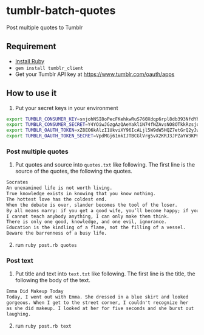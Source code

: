 # tumblr-batch-quotes
Post multiple quotes to Tumblr

## Requirement
 - [Install Ruby](https://www.ruby-lang.org/en/downloads/)
 - `gem install tumblr_client`
 - Get your Tumblr API key at https://www.tumblr.com/oauth/apps

## How to use it
1. Put your secret keys in your environment
```bash
export TUMBLR_CONSUMER_KEY=snjohNSI8oPecFKehkwRuS760Xdqp6rpl8db393NfdYhahaha
export TUMBLR_CONSUMER_SECRET=Y4YOiwJGzgAzQAeYakliN74fNZAvsNO8OTkkRzsjoAflhahaha
export TUMBLR_OAUTH_TOKEN=xZ8EO6kAlzI1UkviXY96IcALjl5W9dW5HQZ7etGrQ2yJwhahaha
export TUMBLR_OAUTH_TOKEN_SECRET=VpdMGj61mkIJTBCGlVrg5vX2KRJ3JPZaYW3KPmtaJnhahaha
```

### Post multiple quotes
1. Put quotes and source into `quotes.txt` like following. The first
line is the source of the quotes, the following the quotes.
```txt
Socrates
An unexamined life is not worth living.
True knowledge exists in knowing that you know nothing.
The hottest love has the coldest end.
When the debate is over, slander becomes the tool of the loser.
By all means marry: if you get a good wife, you’ll become happy; if you get a bad one, you’ll become a philosopher.
I cannot teach anybody anything, I can only make them think.
There is only one good, knowledge, and one evil, ignorance.
Education is the kindling of a flame, not the filling of a vessel.
Beware the barrenness of a busy life.
```
2. run `ruby post.rb quotes`

### Post text
1. Put title and text into `text.txt` like following. The first
line is the title, the following the body of the text.
```txt
Emma Did Makeup Today
Today, I went out with Emma. She dressed in a blue skirt and looked
gorgeous. When I get to the street corner, I couldn't recognize her
as she did makeup. I looked at her for five seconds and she burst out
laughing.

```
2. run `ruby post.rb text`
